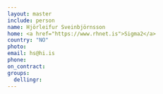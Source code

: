 ```yaml
---
layout: master
include: person
name: Hjörleifur Sveinbjörnsson
home: <a href="https://www.rhnet.is">Sigma2</a>
country: "NO"
photo:
email: hs@hi.is
phone:
on_contract:
groups:
  dellingr:
---
```

